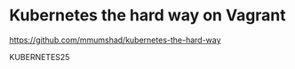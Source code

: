 # Kubernetes the hard way on Vagrant

https://github.com/mmumshad/kubernetes-the-hard-way

KUBERNETES25
